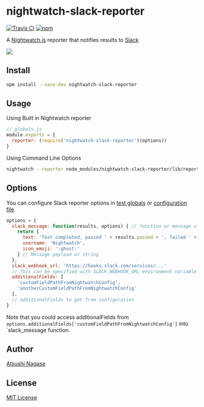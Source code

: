 nightwatch-slack-reporter
=========================

[![Travis CI](https://travis-ci.org/ngs/nightwatch-slack-reporter.svg?branch=master)](https://travis-ci.org/ngs/nightwatch-slack-reporter)
[![npm](	https://img.shields.io/npm/v/nightwatch-slack-reporter.svg)](https://www.npmjs.com/package/nightwatch-slack-reporter)

A [Nightwatch.js] reporter that notifies results to [Slack]

![](screen.png)

Install
-------

```sh
npm install --save-dev nightwatch-slack-reporter
```

Usage
-----

Using Built in Nightwatch reporter

```js
// globals.js
module.exports = {
  reporter: (require('nightwatch-slack-reporter')(options))
}
```

Using Command Line Options

```sh
nightwatch --reporter node_modules/nightwatch-slack-reporter/lib/reporter.js
```

Options
-------

You can configure Slack reporter options in [test globals] or [configuration file].

```js
options = {
  slack_message: function(results, options) { // function or message string
    return {
      text: 'Test completed, passed ' + results.passed + ', failed ' + results.failed,
      username: 'Nightwatch',
      icon_emoji: ':ghost:'
    } // Message payload or string
  },
  slack_webhook_url: 'https://hooks.slack.com/services/...'
  // This can be specified with SLACK_WEBHOOK_URL environment variable
  additionalFields: [
    'customFieldPathFromNightwatchConfig',
    'anotherCustomFieldPathFromNightwatchConfig'
  ],
  // additionalFields to get from configuration
}
```

Note that you could access additionalFields from `options.additionalFields['customFieldPathFromNightwatchConfig']` into `slack_message function.

Author
------

[Atsushi Nagase]

License
-------

[MIT License]

[Slack Incoming Webhook URL]: https://api.slack.com/incoming-webhooks
[configuration file]: http://nightwatchjs.org/guide#settings-file
[test globals]: http://nightwatchjs.org/guide#test-globals
[Atsushi Nagase]: http://ngs.io/
[MIT License]: LICENSE
[Slack]: https://slack.com/
[Nightwatch.js]: http://nightwatchjs.org/
